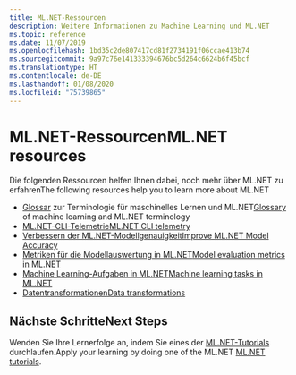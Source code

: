```yaml
---
title: ML.NET-Ressourcen
description: Weitere Informationen zu Machine Learning und ML.NET
ms.topic: reference
ms.date: 11/07/2019
ms.openlocfilehash: 1bd35c2de807417cd81f2734191f06ccae413b74
ms.sourcegitcommit: 9a97c76e141333394676bc5d264c6624b6f45bcf
ms.translationtype: HT
ms.contentlocale: de-DE
ms.lasthandoff: 01/08/2020
ms.locfileid: "75739865"
---
```

# <a name="mlnet-resources"></a><span data-ttu-id="b09c3-103">ML.NET-Ressourcen</span><span class="sxs-lookup"><span data-stu-id="b09c3-103">ML.NET resources</span></span>

<span data-ttu-id="b09c3-104">Die folgenden Ressourcen helfen Ihnen dabei, noch mehr über ML.NET zu erfahren</span><span class="sxs-lookup"><span data-stu-id="b09c3-104">The following resources help you to learn more about ML.NET</span></span>

- <span data-ttu-id="b09c3-105">[Glossar](glossary.md) zur Terminologie für maschinelles Lernen und ML.NET</span><span class="sxs-lookup"><span data-stu-id="b09c3-105">[Glossary](glossary.md) of machine learning and ML.NET terminology</span></span>
- [<span data-ttu-id="b09c3-106">ML.NET-CLI-Telemetrie</span><span class="sxs-lookup"><span data-stu-id="b09c3-106">ML.NET CLI telemetry</span></span>](ml-net-cli-telemetry.md)
- [<span data-ttu-id="b09c3-107">Verbessern der ML.NET-Modellgenauigkeit</span><span class="sxs-lookup"><span data-stu-id="b09c3-107">Improve ML.NET Model Accuracy</span></span>](improve-machine-learning-model-ml-net.md)
- [<span data-ttu-id="b09c3-108">Metriken für die Modellauswertung in ML.NET</span><span class="sxs-lookup"><span data-stu-id="b09c3-108">Model evaluation metrics in ML.NET</span></span>](metrics.md)
- [<span data-ttu-id="b09c3-109">Machine Learning-Aufgaben in ML.NET</span><span class="sxs-lookup"><span data-stu-id="b09c3-109">Machine learning tasks in ML.NET</span></span>](tasks.md)
- [<span data-ttu-id="b09c3-110">Datentransformationen</span><span class="sxs-lookup"><span data-stu-id="b09c3-110">Data transformations</span></span>](transforms.md)

## <a name="next-steps"></a><span data-ttu-id="b09c3-111">Nächste Schritte</span><span class="sxs-lookup"><span data-stu-id="b09c3-111">Next Steps</span></span>

<span data-ttu-id="b09c3-112">Wenden Sie Ihre Lernerfolge an, indem Sie eines der [ML.NET-Tutorials](../tutorials/index.md) durchlaufen.</span><span class="sxs-lookup"><span data-stu-id="b09c3-112">Apply your learning by doing one of the ML.NET [ML.NET tutorials](../tutorials/index.md).</span></span>

